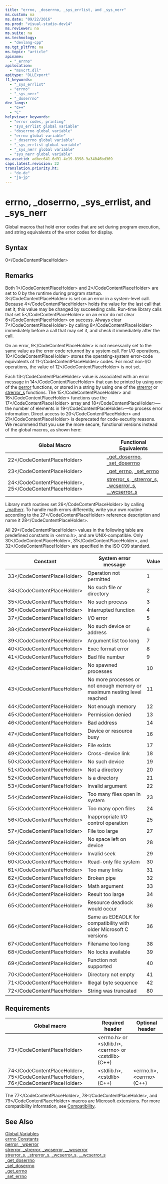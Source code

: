 ```yaml
---
title: "errno, _doserrno, _sys_errlist, and _sys_nerr"
ms.custom: na
ms.date: "09/22/2016"
ms.prod: "visual-studio-dev14"
ms.reviewer: na
ms.suite: na
ms.technology: 
  - "devlang-cpp"
ms.tgt_pltfrm: na
ms.topic: "article"
apiname: 
  - "_errno"
apilocation: 
  - "msvcrt.dll"
apitype: "DLLExport"
f1_keywords: 
  - "_sys_errlist"
  - "errno"
  - "_sys_nerr"
  - "_doserrno"
dev_langs: 
  - "C++"
  - "C"
helpviewer_keywords: 
  - "error codes, printing"
  - "sys_errlist global variable"
  - "doserrno global variable"
  - "errno global variable"
  - "_doserrno global variable"
  - "_sys_errlist global variable"
  - "_sys_nerr global variable"
  - "sys_nerr global variable"
ms.assetid: adbec641-6d91-4e19-8398-9a34046bd369
caps.latest.revision: 22
translation.priority.ht: 
  - "de-de"
  - "ja-jp"
---
```

# errno, _doserrno, _sys_errlist, and _sys_nerr
Global macros that hold error codes that are set during program execution, and string equivalents of the error codes for display.  
  
## Syntax  
  
<CodeContentPlaceHolder>0\</CodeContentPlaceHolder>  
## Remarks  
 Both <CodeContentPlaceHolder>1\</CodeContentPlaceHolder> and <CodeContentPlaceHolder>2\</CodeContentPlaceHolder> are set to 0 by the runtime during program startup. <CodeContentPlaceHolder>3\</CodeContentPlaceHolder> is set on an error in a system-level call. Because <CodeContentPlaceHolder>4\</CodeContentPlaceHolder> holds the value for the last call that set it, this value may be changed by succeeding calls. Run-time library calls that set <CodeContentPlaceHolder>5\</CodeContentPlaceHolder> on an error do not clear <CodeContentPlaceHolder>6\</CodeContentPlaceHolder> on success. Always clear <CodeContentPlaceHolder>7\</CodeContentPlaceHolder> by calling <CodeContentPlaceHolder>8\</CodeContentPlaceHolder> immediately before a call that may set it, and check it immediately after the call.  
  
 On an error, <CodeContentPlaceHolder>9\</CodeContentPlaceHolder> is not necessarily set to the same value as the error code returned by a system call. For I/O operations, <CodeContentPlaceHolder>10\</CodeContentPlaceHolder> stores the operating-system error-code equivalents of <CodeContentPlaceHolder>11\</CodeContentPlaceHolder> codes. For most non-I/O operations, the value of <CodeContentPlaceHolder>12\</CodeContentPlaceHolder> is not set.  
  
 Each <CodeContentPlaceHolder>13\</CodeContentPlaceHolder> value is associated with an error message in <CodeContentPlaceHolder>14\</CodeContentPlaceHolder> that can be printed by using one of the [perror](../vs140/perror--_wperror.md) functions, or stored in a string by using one of the [strerror](../vs140/strerror--_strerror--_wcserror--__wcserror.md) or [strerror_s](../vs140/strerror_s--_strerror_s--_wcserror_s--__wcserror_s.md) functions. The <CodeContentPlaceHolder>15\</CodeContentPlaceHolder> and <CodeContentPlaceHolder>16\</CodeContentPlaceHolder> functions use the <CodeContentPlaceHolder>17\</CodeContentPlaceHolder> array and <CodeContentPlaceHolder>18\</CodeContentPlaceHolder>—the number of elements in <CodeContentPlaceHolder>19\</CodeContentPlaceHolder>—to process error information. Direct access to <CodeContentPlaceHolder>20\</CodeContentPlaceHolder> and <CodeContentPlaceHolder>21\</CodeContentPlaceHolder> is deprecated for code-security reasons. We recommend that you use the more secure, functional versions instead of the global macros, as shown here:  
  
|Global Macro|Functional Equivalents|  
|------------------|----------------------------|  
|<CodeContentPlaceHolder>22\</CodeContentPlaceHolder>|[_get_doserrno](../vs140/_get_doserrno.md), [_set_doserrno](../vs140/_set_doserrno.md)|  
|<CodeContentPlaceHolder>23\</CodeContentPlaceHolder>|[_get_errno](../vs140/_get_errno.md), [_set_errno](../vs140/_set_errno.md)|  
|<CodeContentPlaceHolder>24\</CodeContentPlaceHolder>, <CodeContentPlaceHolder>25\</CodeContentPlaceHolder>|[strerror_s, _strerror_s, _wcserror_s, \__wcserror_s](../vs140/strerror_s--_strerror_s--_wcserror_s--__wcserror_s.md)|  
  
 Library math routines set <CodeContentPlaceHolder>26\</CodeContentPlaceHolder> by calling [_matherr](../vs140/_matherr.md). To handle math errors differently, write your own routine according to the <CodeContentPlaceHolder>27\</CodeContentPlaceHolder> reference description and name it <CodeContentPlaceHolder>28\</CodeContentPlaceHolder>.  
  
 All <CodeContentPlaceHolder>29\</CodeContentPlaceHolder> values in the following table are predefined constants in \<errno.h>, and are UNIX-compatible. Only <CodeContentPlaceHolder>30\</CodeContentPlaceHolder>, <CodeContentPlaceHolder>31\</CodeContentPlaceHolder>, and <CodeContentPlaceHolder>32\</CodeContentPlaceHolder> are specified in the ISO C99 standard.  
  
|Constant|System error message|Value|  
|--------------|--------------------------|-----------|  
|<CodeContentPlaceHolder>33\</CodeContentPlaceHolder>|Operation not permitted|1|  
|<CodeContentPlaceHolder>34\</CodeContentPlaceHolder>|No such file or directory|2|  
|<CodeContentPlaceHolder>35\</CodeContentPlaceHolder>|No such process|3|  
|<CodeContentPlaceHolder>36\</CodeContentPlaceHolder>|Interrupted function|4|  
|<CodeContentPlaceHolder>37\</CodeContentPlaceHolder>|I/O error|5|  
|<CodeContentPlaceHolder>38\</CodeContentPlaceHolder>|No such device or address|6|  
|<CodeContentPlaceHolder>39\</CodeContentPlaceHolder>|Argument list too long|7|  
|<CodeContentPlaceHolder>40\</CodeContentPlaceHolder>|Exec format error|8|  
|<CodeContentPlaceHolder>41\</CodeContentPlaceHolder>|Bad file number|9|  
|<CodeContentPlaceHolder>42\</CodeContentPlaceHolder>|No spawned processes|10|  
|<CodeContentPlaceHolder>43\</CodeContentPlaceHolder>|No more processes or not enough memory or maximum nesting level reached|11|  
|<CodeContentPlaceHolder>44\</CodeContentPlaceHolder>|Not enough memory|12|  
|<CodeContentPlaceHolder>45\</CodeContentPlaceHolder>|Permission denied|13|  
|<CodeContentPlaceHolder>46\</CodeContentPlaceHolder>|Bad address|14|  
|<CodeContentPlaceHolder>47\</CodeContentPlaceHolder>|Device or resource busy|16|  
|<CodeContentPlaceHolder>48\</CodeContentPlaceHolder>|File exists|17|  
|<CodeContentPlaceHolder>49\</CodeContentPlaceHolder>|Cross-device link|18|  
|<CodeContentPlaceHolder>50\</CodeContentPlaceHolder>|No such device|19|  
|<CodeContentPlaceHolder>51\</CodeContentPlaceHolder>|Not a directory|20|  
|<CodeContentPlaceHolder>52\</CodeContentPlaceHolder>|Is a directory|21|  
|<CodeContentPlaceHolder>53\</CodeContentPlaceHolder>|Invalid argument|22|  
|<CodeContentPlaceHolder>54\</CodeContentPlaceHolder>|Too many files open in system|23|  
|<CodeContentPlaceHolder>55\</CodeContentPlaceHolder>|Too many open files|24|  
|<CodeContentPlaceHolder>56\</CodeContentPlaceHolder>|Inappropriate I/O control operation|25|  
|<CodeContentPlaceHolder>57\</CodeContentPlaceHolder>|File too large|27|  
|<CodeContentPlaceHolder>58\</CodeContentPlaceHolder>|No space left on device|28|  
|<CodeContentPlaceHolder>59\</CodeContentPlaceHolder>|Invalid seek|29|  
|<CodeContentPlaceHolder>60\</CodeContentPlaceHolder>|Read-only file system|30|  
|<CodeContentPlaceHolder>61\</CodeContentPlaceHolder>|Too many links|31|  
|<CodeContentPlaceHolder>62\</CodeContentPlaceHolder>|Broken pipe|32|  
|<CodeContentPlaceHolder>63\</CodeContentPlaceHolder>|Math argument|33|  
|<CodeContentPlaceHolder>64\</CodeContentPlaceHolder>|Result too large|34|  
|<CodeContentPlaceHolder>65\</CodeContentPlaceHolder>|Resource deadlock would occur|36|  
|<CodeContentPlaceHolder>66\</CodeContentPlaceHolder>|Same as EDEADLK for compatibility with older Microsoft C versions|36|  
|<CodeContentPlaceHolder>67\</CodeContentPlaceHolder>|Filename too long|38|  
|<CodeContentPlaceHolder>68\</CodeContentPlaceHolder>|No locks available|39|  
|<CodeContentPlaceHolder>69\</CodeContentPlaceHolder>|Function not supported|40|  
|<CodeContentPlaceHolder>70\</CodeContentPlaceHolder>|Directory not empty|41|  
|<CodeContentPlaceHolder>71\</CodeContentPlaceHolder>|Illegal byte sequence|42|  
|<CodeContentPlaceHolder>72\</CodeContentPlaceHolder>|String was truncated|80|  
  
## Requirements  
  
|Global macro|Required header|Optional header|  
|------------------|---------------------|---------------------|  
|<CodeContentPlaceHolder>73\</CodeContentPlaceHolder>|\<errno.h> or \<stdlib.h>, \<cerrno> or \<cstdlib> (C++)||  
|<CodeContentPlaceHolder>74\</CodeContentPlaceHolder>, <CodeContentPlaceHolder>75\</CodeContentPlaceHolder>, <CodeContentPlaceHolder>76\</CodeContentPlaceHolder>|\<stdlib.h>, \<cstdlib> (C++)|\<errno.h>, \<cerrno> (C++)|  
  
 The <CodeContentPlaceHolder>77\</CodeContentPlaceHolder>, <CodeContentPlaceHolder>78\</CodeContentPlaceHolder>, and <CodeContentPlaceHolder>79\</CodeContentPlaceHolder> macros are Microsoft extensions. For more compatibility information, see [Compatibility](../vs140/compatibility.md).  
  
## See Also  
 [Global Variables](../vs140/global-variables.md)   
 [errno Constants](../vs140/errno-constants.md)   
 [perror, _wperror](../vs140/perror--_wperror.md)   
 [strerror, _strerror, _wcserror, \__wcserror](../vs140/strerror--_strerror--_wcserror--__wcserror.md)   
 [strerror_s, _strerror_s, _wcserror_s, \__wcserror_s](../vs140/strerror_s--_strerror_s--_wcserror_s--__wcserror_s.md)   
 [_get_doserrno](../vs140/_get_doserrno.md)   
 [_set_doserrno](../vs140/_set_doserrno.md)   
 [_get_errno](../vs140/_get_errno.md)   
 [_set_errno](../vs140/_set_errno.md)